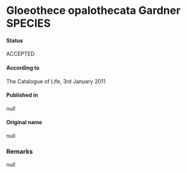 Gloeothece opalothecata Gardner SPECIES
=======

#### Status
ACCEPTED

#### According to
The Catalogue of Life, 3rd January 2011

#### Published in
null

#### Original name
null

### Remarks
null